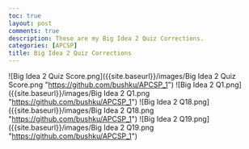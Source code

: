 ```yaml
---
toc: true
layout: post
comments: true
description: These are my Big Idea 2 Quiz Corrections.
categories: [APCSP]
title: Big Idea 2 Quiz Corrections
---
```


![Big Idea 2 Quiz Score.png]({{site.baseurl}}/images/Big Idea 2 Quiz Score.png "https://github.com/bushku/APCSP_1")
![Big Idea 2 Q1.png]({{site.baseurl}}/images/Big Idea 2 Q1.png "https://github.com/bushku/APCSP_1")
![Big Idea 2 Q18.png]({{site.baseurl}}/images/Big Idea 2 Q18.png "https://github.com/bushku/APCSP_1")
![Big Idea 2 Q19.png]({{site.baseurl}}/images/Big Idea 2 Q19.png "https://github.com/bushku/APCSP_1")